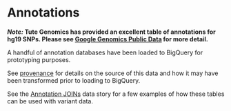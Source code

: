 Annotations
============

__*Note:* Tute Genomics has provided an excellent table of annotations for hg19 SNPs.  Please see [Google Genomics Public Data](https://cloud.google.com/genomics/public-data#community) for more detail.__


A handful of annotation databases have been loaded to BigQuery for prototyping purposes.

See [provenance](./provenance) for details on the source of this data and how it may have been transformed prior to loading to BigQuery.

See the [Annotation JOINs](../1000genomes/data-stories/annotation-joins) data story for a few examples of how these tables can be used with variant data.

